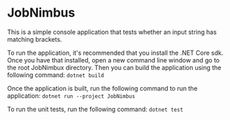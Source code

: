 # JobNimbus
This is a simple console application that tests whether an input string has matching brackets.

To run the application, it's recommended that you install the .NET Core sdk. Once you have that installed, open a new command line window and go to the root JobNimbux directory. Then you can build the application using the following command:
`dotnet build`

Once the application is built, run the following command to run the application:
`dotnet run --project JobNimbus`

To run the unit tests, run the following command:
`dotnet test`
